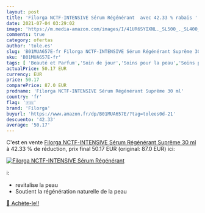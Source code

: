 ```yaml
---
layout: post
title: 'Filorga NCTF-INTENSIVE Sérum Régénérant  avec 42.33 % rabais '
date: 2021-07-04 03:29:02
image: 'https://m.media-amazon.com/images/I/41UR6SYIXNL._SL500_._SL400_.jpg'
comments: true
category: ofertas
author: 'tole.es'
slug: 'B01MUA657E-fr Filorga NCTF-INTENSIVE Sérum Régénérant Suprême 30 ml'
sku: 'B01MUA657E-fr'
tags: [ 'Beauté et Parfum','Soin de jour','Soins pour la peau','Soins pour le visage','Soins visage hydratants','filorga', ]
actualPrice: 50.17 EUR
currency: EUR
price: 50.17
comparePrice: 87.0 EUR
prodname: 'Filorga NCTF-INTENSIVE Sérum Régénérant Suprême 30 ml'
country: 'fr'
flag: '🇫🇷'
brand: 'Filorga'
buyurl: 'https://www.amazon.fr/dp/B01MUA657E/?tag=tolees0d-21'
descuento: '42.33'
average: '50.17'
---
```


C'est en vente [Filorga NCTF-INTENSIVE Sérum Régénérant Suprême 30 ml](https://www.amazon.fr/dp/B01MUA657E/?tag=tolees0d-21)  à  42.33 % de réduction, prix final  50.17 EUR (original: 87.0 EUR) ici:

[![Filorga NCTF-INTENSIVE Sérum Régénérant ](https://m.media-amazon.com/images/I/41UR6SYIXNL._SL500_._SL400_.jpg)](https://www.amazon.fr/dp/B01MUA657E/?tag=tolees0d-21)

ℹ️:

- revitalise la peau
- Soutient la régénération naturelle de la peau

[🛒 Achète-le!!](https://www.amazon.fr/dp/B01MUA657E/?tag=tolees0d-21)
